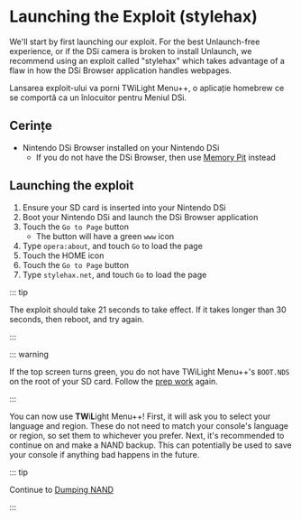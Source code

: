 # Launching the Exploit (stylehax)

We'll start by first launching our exploit. For the best Unlaunch-free experience, or if the DSi camera is broken to install Unlaunch, we recommend using an exploit called "stylehax" which takes advantage of a flaw in how the DSi Browser application handles webpages.

Lansarea exploit-ului va porni TWiLight Menu++, o aplicație homebrew ce se comportă ca un înlocuitor pentru Meniul DSi.

## Cerințe

- Nintendo DSi Browser installed on your Nintendo DSi
  - If you do not have the DSi Browser, then use [Memory Pit](launching-the-exploit.html) instead

## Launching the exploit

1. Ensure your SD card is inserted into your Nintendo DSi
2. Boot your Nintendo DSi and launch the DSi Browser application
3. Touch the `Go to Page` button
   - The button will have a green `www` icon
4. Type `opera:about`, and touch `Go` to load the page
5. Touch the HOME icon
6. Touch the `Go to Page` button
7. Type `stylehax.net`, and touch `Go` to load the page

::: tip

The exploit should take 21 seconds to take effect. If it takes longer than 30 seconds, then reboot, and try again.

:::

::: warning

If the top screen turns green, you do not have TWiLight Menu++'s `BOOT.NDS` on the root of your SD card. Follow the [prep work](get-started.html#section-i-prep-work) again.

:::

You can now use **TW**i**L**ight Menu++! First, it will ask you to select your language and region. These do not need to match your console's language or region, so set them to whichever you prefer. Next, it's recommended to continue on and make a NAND backup. This can potentially be used to save your console if anything bad happens in the future.

::: tip

Continue to [Dumping NAND](dumping-nand.html)

:::
